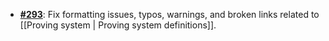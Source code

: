   -  [**#293**](https://github.com/anoma/nspec/pull/293): Fix formatting issues,
     typos, warnings, and broken links related to [[Proving system | Proving
     system definitions]].
